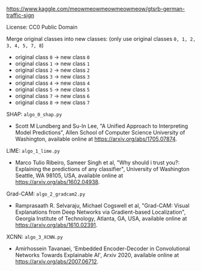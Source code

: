 https://www.kaggle.com/meowmeowmeowmeowmeow/gtsrb-german-traffic-sign

License: CC0 Public Domain

Merge original classes into new classes: (only use original classes ```0, 1, 2, 3, 4, 5, 7, 8```)
* original class ```0``` -> new class ```0```
* original class ```1``` -> new class ```1```
* original class ```2``` -> new class ```2```
* original class ```3``` -> new class ```3```
* original class ```4``` -> new class ```4```
* original class ```5``` -> new class ```5```
* original class ```7``` -> new class ```6```
* original class ```8``` -> new class ```7```

SHAP: ```algo_0_shap.py```
* Scott M Lundberg and Su-In Lee, "A Unified Approach to Interpreting Model Predictions", Allen School of Computer Science University of Washington, available online at https://arxiv.org/abs/1705.07874.

LIME: ```algo_1_lime.py```
* Marco Tulio Ribeiro, Sameer Singh et al, "Why should i trust you?: Explaining the predictions of any classifier", University of Washington Seattle, WA 98105, USA, available online at https://arxiv.org/abs/1602.04938.

Grad-CAM: ```algo_2_gradcam2.py```
* Ramprasaath R. Selvaraju, Michael Cogswell et al, "Grad-CAM: Visual Explanations from Deep Networks via Gradient-based Localization", Georgia Institute of Technology, Atlanta, GA, USA, available online at https://arxiv.org/abs/1610.02391.

XCNN: ```algo_3_XCNN.py```
* Amirhossein Tavanaei, 'Embedded Encoder-Decoder in Convolutional Networks Towards Explainable AI', Arxiv 2020, available online at https://arxiv.org/abs/2007.06712.
